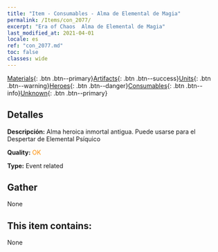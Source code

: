 ```yaml
---
title: "Item - Consumables - Alma de Elemental de Magia"
permalink: /Items/con_2077/
excerpt: "Era of Chaos  Alma de Elemental de Magia"
last_modified_at: 2021-04-01
locale: es
ref: "con_2077.md"
toc: false
classes: wide
---
```

 [Materials](/es/Items/){: .btn .btn--primary}[Artifacts](/es/Items/Artifacts/){: .btn .btn--success}[Units](/es/Items/Units/){: .btn .btn--warning}[Heroes](/es/Items/Heroes/){: .btn .btn--danger}[Consumables](/es/Items/Consumables/){: .btn .btn--info}[Unknown](/es/Items/Unknown/){: .btn .btn--primary}

## Detalles
 **Descripción:** Alma heroica inmortal antigua. Puede usarse para el Despertar de Elemental Psíquico

 **Quality:** <span style="color: #FF8C00">OK</span>

 **Type:** Event related

## Gather

  None

## This item contains:

  None

